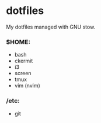 # dotfiles

My dotfiles managed with GNU stow.

### $HOME:
* bash
* ckermit
* i3
* screen
* tmux
* vim (nvim)


### /etc:
* git
